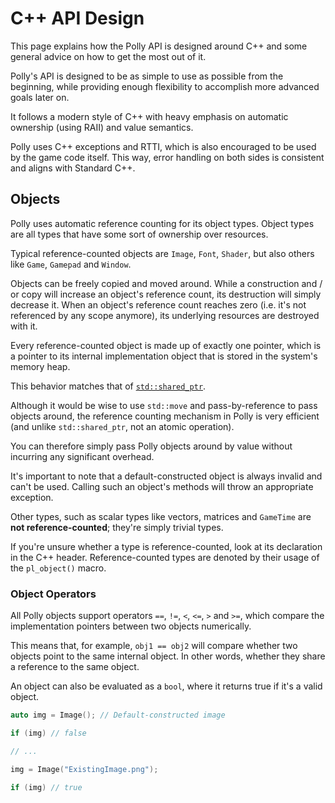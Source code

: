 # C++ API Design

This page explains how the Polly API is designed around C++ and some general advice on how to get the most out of it.

Polly's API is designed to be as simple to use as possible from the beginning, while providing enough flexibility to accomplish more advanced goals later on.

It follows a modern style of C++ with heavy emphasis on automatic ownership (using RAII) and value semantics.

Polly uses C++ exceptions and RTTI, which is also encouraged to be used by the game code itself. This way, error handling on both sides is consistent and aligns with Standard C++.

## Objects

Polly uses automatic reference counting for its object types. Object types are all types that have some sort of ownership over resources.

Typical reference-counted objects are `Image`, `Font`, `Shader`, but also others like `Game`, `Gamepad` and `Window`.

Objects can be freely copied and moved around. While a construction and / or copy will increase an object's reference count, its destruction will simply decrease it. When an object's reference count reaches zero (i.e. it's not referenced by any scope anymore), its underlying resources are destroyed with it.

Every reference-counted object is made up of exactly one pointer, which is a pointer to its internal implementation object that is stored in the system's memory heap.

This behavior matches that of [`std::shared_ptr`](https://en.cppreference.com/w/cpp/memory/shared_ptr).

Although it would be wise to use `std::move` and pass-by-reference to pass objects around, the reference counting mechanism in Polly is very efficient (and unlike `std::shared_ptr`, not an atomic operation).

You can therefore simply pass Polly objects around by value without incurring any significant overhead.

It's important to note that a default-constructed object is always invalid and can't be used. Calling such an object's methods will throw an appropriate exception.

Other types, such as scalar types like vectors, matrices and `GameTime` are **not reference-counted**; they're simply trivial types.

If you're unsure whether a type is reference-counted, look at its declaration in the C++ header. Reference-counted types are denoted by their usage of the `pl_object()` macro.

### Object Operators

All Polly objects support operators `==`, `!=`, `<`, `<=`, `>` and `>=`, which compare the implementation pointers between
two objects numerically.

This means that, for example, `obj1 == obj2` will compare whether two objects point to the same internal object. In other words, whether they share a reference to the same object.

An object can also be evaluated as a `bool`, where it returns true if it's a valid object.

```cpp
auto img = Image(); // Default-constructed image

if (img) // false

// ...

img = Image("ExistingImage.png");

if (img) // true
```


